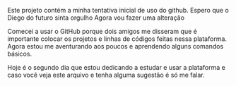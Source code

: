 Este projeto contém a minha tentativa inicial de uso do github. Espero que o Diego do futuro sinta orgulho
Agora vou fazer uma alteração

Comecei a usar o GitHub porque dois amigos me disseram que é importante colocar os projetos e linhas de códigos feitas nessa plataforma. Agora estou me aventurando aos poucos e aprendendo alguns comandos básicos. 

Hoje é o segundo dia que estou dedicando a estudar e usar a plataforma e caso você veja este arquivo e tenha alguma sugestão é só me falar.